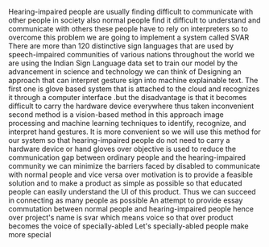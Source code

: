 Hearing-impaired people are usually finding difficult to communicate with other people in society 
also normal people find it difficult to understand and communicate with others these people have 
to rely on interpreters so to overcome this problem we are going to implement a system called 
SVAR There are more than 120 distinctive sign languages that are used by speech-impaired 
communities of various nations throughout the world we are using the Indian Sign Language data 
set to train our model by the advancement in science and technology we can think of Designing 
an approach that can interpret gesture sign into machine explainable text. The first one is glove 
based system that is attached to the cloud and recognizes it through a computer interface .but 
the disadvantage is that it becomes difficult to carry the hardware device everywhere thus taken 
inconvenient second method is a vision-based method in this approach image processing and 
machine learning techniques to identify, recognize, and interpret hand gestures. It is more 
convenient so we will use this method for our system so that hearing-impaired people do not 
need to carry a hardware device or hand gloves over objective is used to reduce the 
communication gap between ordinary people and the hearing-impaired community we can 
minimize the barriers faced by disabled to communicate with normal people and vice versa over 
motivation is to provide a feasible solution and to make a product as simple as possible so that 
educated people can easily understand the UI of this product. Thus we can succeed in 
connecting as many people as possible An attempt to provide essay commutation between 
normal people and hearing-impaired people hence over project's name is svar which means 
voice so that over product becomes the voice of specially-abled Let's specially-abled people 
make more special
